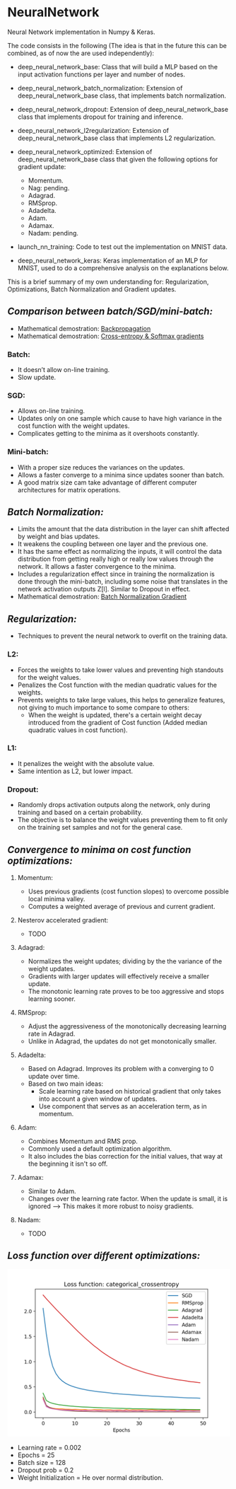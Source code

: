 # NeuralNetwork
Neural Network implementation in Numpy & Keras. 

The code consists in the following (The idea is that in the future this can be combined, as of now the are used independently): 
* deep_neural_network_base: Class that will build a MLP based on the input activation functions per layer and number of nodes.
* deep_neural_network_batch_normalization: Extension of deep_neural_network_base class, that implements batch normalization.
* deep_neural_network_dropout: Extension of deep_neural_network_base class that implements dropout for training and inference.
* deep_neural_network_l2regularization: Extension of deep_neural_network_base class that implements L2 regularization.
* deep_neural_network_optimized: Extension of deep_neural_network_base class that given the following options for gradient update:
    * Momentum.
    * Nag: pending.
    * Adagrad.
    * RMSprop.
    * Adadelta.
    * Adam.
    * Adamax.
    * Nadam: pending.
    
* launch_nn_training: Code to test out the implementation on MNIST data.
* deep_neural_network_keras: Keras implementation of an MLP for MNIST, used to do a comprehensive analysis on the explanations below.

This is a brief summary of my own understanding for: Regularization, Optimizations, Batch Normalization and Gradient updates.


## _**Comparison between batch/SGD/mini-batch:**_

* Mathematical demostration: [Backpropagation](https://github.com/AdalbertoCq/NeuralNetwork/tree/master/Plots_n_Docs/backprop.PDF)
* Mathematical demostration: [Cross-entropy & Softmax gradients](https://github.com/AdalbertoCq/NeuralNetwork/tree/master/Plots_n_Docs/cross_entropy_softmax.PDF)

### Batch:
* It doesn’t allow on-line training.
* Slow update.

### SGD:
* Allows on-line training.
* Updates only on one sample which cause to have high variance in the cost function with the weight updates.
* Complicates getting to the minima as it overshoots constantly.

### Mini-batch:
* With a proper size reduces the variances on the updates.
* Allows a faster converge to a minima since updates sooner than batch.
* A good matrix size cam take advantage of different computer architectures for matrix operations.

## _**Batch Normalization:**_
* Limits the amount that the data distribution in the layer can shift affected by weight and bias updates.
* It weakens the coupling between one layer and the previous one. 
* It has the same effect as normalizing the inputs, it will control the data distribution from getting really high or really low values through the network. It allows a faster convergence to the minima.
* Includes a regularization effect since in training the normalization is done through the mini-batch, including some noise that translates in the network activation outputs Z[l]. Similar to Dropout in effect.
* Mathematical demostration: [Batch Normalization Gradient](https://github.com/AdalbertoCq/NeuralNetwork/blob/master/Plots%20%26%20Docs/batch_norm_backprop.PDF)


## _**Regularization:**_
* Techniques to prevent the neural network to overfit on the training data.
### L2:
* Forces the weights to take lower values and preventing high standouts for the weight values.
* Penalizes the Cost function with the median quadratic values for the weights.
* Prevents weights to take large values, this helps to generalize features, not giving to much importance to some compare to others:
  * When the weight is updated, there's a certain weight decay introduced from the gradient of Cost function (Added median quadratic values in cost function).

### L1:
* It penalizes the weight with the absolute value.
* Same intention as L2, but lower impact.

### Dropout:
* Randomly drops activation outputs along the network, only during training and based on a certain probability.
* The objective is to balance the weight values preventing them to fit only on the training set samples and not for the general case.


## _**Convergence to minima on cost function optimizations:**_
1. Momentum:
    * Uses previous gradients (cost function slopes) to overcome possible local minima valley.
    * Computes a weighted average of previous and current gradient.

2. Nesterov accelerated gradient:
    * TODO

3. Adagrad:
    * Normalizes the weight updates; dividing by the the variance of the weight updates.
    * Gradients with larger updates will effectively receive a smaller update.
    * The monotonic learning rate proves to be too aggressive and stops learning sooner.

4. RMSprop:
    * Adjust the aggressiveness of the monotonically decreasing learning rate in Adagrad.
    * Unlike in Adagrad, the updates do not get monotonically smaller.

5. Adadelta:
    * Based on Adagrad. Improves its problem with a converging to 0 update over time.
    * Based on two main ideas:
      * Scale learning rate based on historical gradient that only takes into account a given window of updates.
      * Use component that serves as an acceleration term, as in momentum.

6. Adam:
    * Combines Momentum and RMS prop.
    * Commonly used a default optimization algorithm.
    * It also includes the bias correction for the initial values, that way at the beginning it isn't so off.

7. Adamax:
    * Similar to Adam.
    * Changes over the learning rate factor. When the update is small, it is ignored --> This makes it more robust to noisy gradients.

8. Nadam:
    * TODO

## _**Loss function over different optimizations:**_
![Loss function over different optimizations](https://github.com/AdalbertoCq/NeuralNetwork/blob/master/Plots_n_Docs/Optimization_plots.png "Loss function over different optimizations")

* Learning rate = 0.002
* Epochs = 25
* Batch size = 128
* Dropout prob = 0.2
* Weight Initialization = He over normal distribution.


